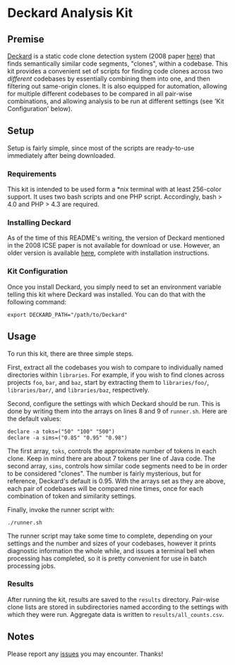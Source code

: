 # Deckard Analysis Kit

## Premise
[Deckard](https://github.com/skyhover/Deckard) is a static code clone detection
system (2008 paper [here](http://ieeexplore.ieee.org/xpls/abs_all.jsp?arnumber=4814143))
that finds semantically similar code segments, "clones",  within a codebase.
This kit provides a convenient set of scripts for finding code clones across
two _different_ codebases by essentially combining them into one, and then
filtering out same-origin clones. It is also equipped for automation, allowing
for multiple different codebases to be compared in all pair-wise combinations,
and allowing analysis to be run at different settings (see 'Kit Configuration'
below).


## Setup
Setup is fairly simple, since most of the scripts are ready-to-use immediately
after being downloaded.

### Requirements
This kit is intended to be used form a \*nix terminal with at least 256-color
support. It uses two bash scripts and one PHP script. Accordingly, bash > 4.0
and PHP > 4.3 are required.

### Installing Deckard
As of the time of this README's writing, the version of Deckard mentioned in
the 2008 ICSE paper is not available for download or use. However, an older
version is available [here](https://github.com/skyhover/Deckard), complete with
installation instructions.

### Kit Configuration
Once you install Deckard, you simply need to set an environment variable
telling this kit where Deckard was installed. You can do that with the
following command:

	export DECKARD_PATH="/path/to/Deckard"


## Usage
To run this kit, there are three simple steps.

First, extract all the codebases you wish to compare to individually named
directories within `libraries`. For example, if you wish to find clones across
projects `foo`, `bar`, and `baz`, start by extracting them to `libraries/foo/`,
`libraries/bar/`, and `libraries/baz`, respectively.

Second, configure the settings with which Deckard should be run. This is done by
writing them into the arrays on lines 8 and 9 of `runner.sh`. Here are the
default values:

	declare -a toks=("50" "100" "500")
	declare -a sims=("0.85" "0.95" "0.98")

The first array, `toks`, controls the approximate number of tokens in each
clone. Keep in mind there are about 7 tokens per line of Java code. The second
array, `sims`, controls how similar code segments need to be in order to be
considered "clones". The number is fairly mysterious, but for reference,
Deckard's default is 0.95. With the arrays set as they are above, each pair of
codebases will be compared nine times, once for each combination of token and
similarity settings.

Finally, invoke the runner script with:

	./runner.sh

The runner script may take some time to complete, depending on your settings
and the number and sizes of your codebases, however it prints diagnostic
information the whole while, and issues a terminal bell when processing has
completed, so it is pretty convenient for use in batch processing jobs.

### Results
After running the kit, results are saved to the `results` directory. Pair-wise
clone lists are stored in subdirectories named according to the settings with
which they were run. Aggregate data is written to `results/all_counts.csv`.


## Notes
Please report any [issues](https://github.com/Programming-Systems-Lab/deckard-analysis-kit/issues)
you may encounter. Thanks!

